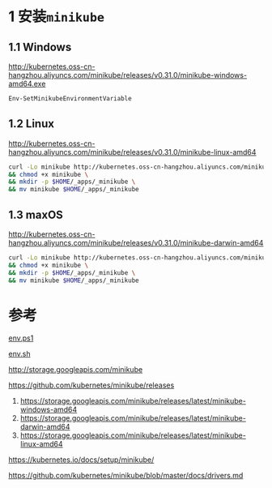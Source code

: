 # 1 安装`minikube`

## 1.1 Windows

http://kubernetes.oss-cn-hangzhou.aliyuncs.com/minikube/releases/v0.31.0/minikube-windows-amd64.exe

```powershell
Env-SetMinikubeEnvironmentVariable
```

## 1.2 Linux

http://kubernetes.oss-cn-hangzhou.aliyuncs.com/minikube/releases/v0.31.0/minikube-linux-amd64

```sh
curl -Lo minikube http://kubernetes.oss-cn-hangzhou.aliyuncs.com/minikube/releases/v0.31.0/minikube-linux-amd64 \
&& chmod +x minikube \
&& mkdir -p $HOME/_apps/_minikube \
&& mv minikube $HOME/_apps/_minikube
```

## 1.3 maxOS

http://kubernetes.oss-cn-hangzhou.aliyuncs.com/minikube/releases/v0.31.0/minikube-darwin-amd64

```sh
curl -Lo minikube http://kubernetes.oss-cn-hangzhou.aliyuncs.com/minikube/releases/v0.31.0/minikube-darwin-amd64 \
&& chmod +x minikube \
&& mkdir -p $HOME/_apps/_minikube \
&& mv minikube $HOME/_apps/_minikube
```

# 参考

[env.ps1]

[env.sh]

http://storage.googleapis.com/minikube

https://github.com/kubernetes/minikube/releases  
  1. https://storage.googleapis.com/minikube/releases/latest/minikube-windows-amd64  
  2. https://storage.googleapis.com/minikube/releases/latest/minikube-darwin-amd64  
  3. https://storage.googleapis.com/minikube/releases/latest/minikube-linux-amd64  

https://kubernetes.io/docs/setup/minikube/

https://github.com/kubernetes/minikube/blob/master/docs/drivers.md


[env.sh]:../shell/env.sh

[env.ps1]:../powershell/functions/env/env.ps1
